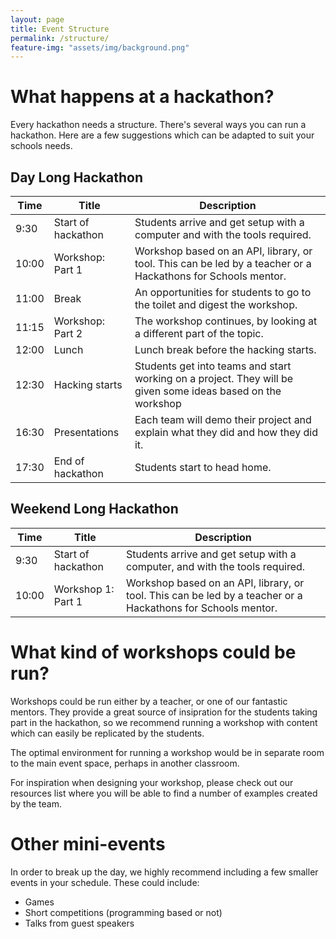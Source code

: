 ```yaml
---
layout: page
title: Event Structure
permalink: /structure/
feature-img: "assets/img/background.png"
---
```

# What happens at a hackathon?
Every hackathon needs a structure. There's several ways you can run a hackathon. Here are a few suggestions which can be adapted to suit your schools needs.

## Day Long Hackathon

|Time|Title|Description|
|-----|----|-----------|
|9:30|Start of hackathon|Students arrive and get setup with a computer and with the tools required.
|10:00|Workshop: Part 1|Workshop based on an API, library, or tool. This can be led by a teacher or a Hackathons for Schools mentor.|
|11:00|Break|An opportunities for students to go to the toilet and digest the workshop.|
|11:15|Workshop: Part 2|The workshop continues, by looking at a different part of the topic.
|12:00|Lunch|Lunch break before the hacking starts.|
|12:30|Hacking starts|Students get into teams and start working on a project. They will be given some ideas based on the workshop|
|16:30|Presentations|Each team will demo their project and explain what they did and how they did it.|
|17:30|End of hackathon|Students start to head home.|

## Weekend Long Hackathon

|Time|Title|Description|
|----|-----|-----------|
|9:30|Start of hackathon|Students arrive and get setup with a computer, and with the tools required.|
|10:00|Workshop 1: Part 1| Workshop based on an API, library, or tool. This can be led by a teacher or a Hackathons for Schools mentor.|

# What kind of workshops could be run?
Workshops could be run either by a teacher, or one of our fantastic mentors. They provide a great source of insipration for the students taking part in the hackathon, so we recommend running a workshop with content which can easily be replicated by the students.

The optimal environment for running a workshop would be in separate room to the main event space, perhaps in another classroom.

For inspiration when designing your workshop, please check out our resources list where you will be able to find a number of examples created by the team.

# Other mini-events
In order to break up the day, we highly recommend including a few smaller events in your schedule. These could include:
- Games
- Short competitions (programming based or not)
- Talks from guest speakers